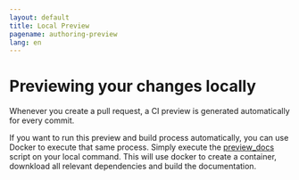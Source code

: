 ```yaml
---
layout: default
title: Local Preview
pagename: authoring-preview
lang: en
---
```


# Previewing your changes locally

Whenever you create a pull request, a CI preview is generated automatically for every commit.

If you want to run this preview and build process automatically, you can use Docker to execute
that same process. Simply execute the [preview_docs](https://github.com/wwfxuk/tk-doc-generator/blob/master/preview_docs.sh) script on your local command. This will use docker to create a container, downkload all relevant dependencies and build the documentation.

